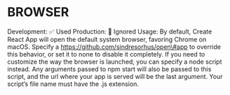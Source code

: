 BROWSER
=======

Development: ✅ Used Production: 🚫 Ignored Usage: By default, Create React App will open the default system browser, favoring Chrome on macOS. Specify a https://github.com/sindresorhus/open\#app to override this behavior, or set it to none to disable it completely. If you need to customize the way the browser is launched, you can specify a node script instead. Any arguments passed to npm start will also be passed to this script, and the url where your app is served will be the last argument. Your script’s file name must have the .js extension.
